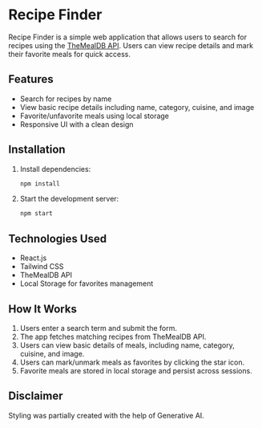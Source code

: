 # Recipe Finder

Recipe Finder is a simple web application that allows users to search for recipes using the [TheMealDB API](https://www.themealdb.com/). Users can view recipe details and mark their favorite meals for quick access.

## Features
- Search for recipes by name
- View basic recipe details including name, category, cuisine, and image
- Favorite/unfavorite meals using local storage
- Responsive UI with a clean design

## Installation

1. Install dependencies:
   ```sh
   npm install
   ```

3. Start the development server:
   ```sh
   npm start
   ```

## Technologies Used
- React.js
- Tailwind CSS
- TheMealDB API
- Local Storage for favorites management

## How It Works
1. Users enter a search term and submit the form.
2. The app fetches matching recipes from TheMealDB API.
3. Users can view basic details of meals, including name, category, cuisine, and image.
4. Users can mark/unmark meals as favorites by clicking the star icon.
5. Favorite meals are stored in local storage and persist across sessions.

## Disclaimer
Styling was partially created with the help of Generative AI.